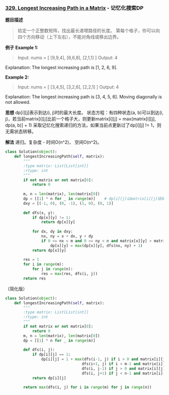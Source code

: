 ### [329. Longest Increasing Path in a Matrix](https://leetcode.com/problems/longest-increasing-path-in-a-matrix/description/) - 记忆化搜索DP

**题目描述**
> 给定一个正整数矩阵，找出最长递增路径的长度。
> 第每个格子，你可以向四个方向移动（上下左右），不能对角线或移出边界。

**例子**
**Example 1:**
>Input: nums = 
[
  [9,9,4],
  [6,6,8],
  [2,1,1]
] 
Output: 4 

Explanation: The longest increasing path is [1, 2, 6, 9].

**Example 2:**
>Input: nums = 
[
  [3,4,5],
  [3,2,6],
  [2,2,1]
] 
Output: 4 

Explanation: The longest increasing path is [3, 4, 5, 6]. Moving diagonally is not allowed.

**思想**
dp[i][j]表示到达(i, j)时的最大长度。
状态方程：有四种状态(a, b)可以到达(i, j)，若当前matrix[i][j]比前一个格子大，则更新matrix[i][j] = max(matrix[i][j], dp(a, b)] + 1)
采取记忆化搜索递归的方法，如果当前点更新过了dp[i][j] != 1，则无需状态转移。

**解法**
递归。复杂度 - 时间O(n^2)， 空间O(n^2)。
```python
class Solution(object):
    def longestIncreasingPath(self, matrix):
        """
        :type matrix: List[List[int]]
        :rtype: int
        """
        if not matrix or not matrix[0]:
            return 0
        
        m, n = len(matrix), len(matrix[0])
        dp = [[1] * n for _ in range(m)]    # dp[i][j]以matrix[i][j]结尾的LIS
        dxy = [(-1, 0), (0, -1), (1, 0), (0, 1)]
        
        def dfs(x, y):
            if dp[x][y] != 1:
                return dp[x][y]
            
            for dx, dy in dxy:
                nx, ny = x + dx, y + dy
                if 0 <= nx < m and 0 <= ny < n and matrix[x][y] > matrix[nx][ny]:
                    dp[x][y] = max(dp[x][y], dfs(nx, ny) + 1)
            return dp[x][y]
        
        res = 1
        for i in range(m):
            for j in range(n):
                res = max(res, dfs(i, j))
        return res
```
（简化版）
```python
class Solution(object):
    def longestIncreasingPath(self, matrix):
        """
        :type matrix: List[List[int]]
        :rtype: int
        """
        if not matrix or not matrix[0]:
            return 0
        m, n = len(matrix), len(matrix[0])
        dp = [[1] * n for _ in range(m)]
        
        def dfs(i, j):
            if dp[i][j] == 1:
                dp[i][j] = 1 + max(dfs(i-1, j) if i > 0 and matrix[i][j] > matrix[i-1][j] else 0,
                                  dfs(i+1, j) if i < m-1 and matrix[i][j] > matrix[i+1][j] else 0,
                                  dfs(i, j-1) if j > 0 and matrix[i][j] > matrix[i][j-1] else 0,
                                  dfs(i, j+1) if j < n-1 and matrix[i][j] > matrix[i][j+1] else 0)
            return dp[i][j]
        
        return max(dfs(i, j) for i in range(m) for j in range(n))
```
